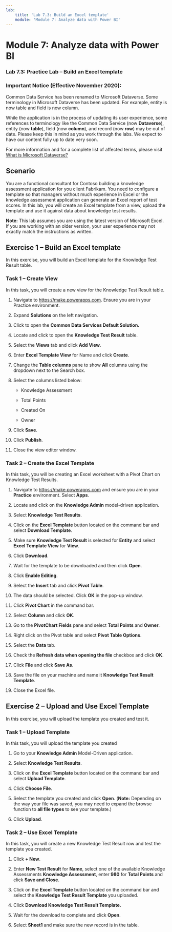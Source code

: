 ```yaml
---
lab:
    title: 'Lab 7.3: Build an Excel template'
    module: 'Module 7: Analyze data with Power BI'
---
```



Module 7: Analyze data with Power BI
=================================

### Lab 7.3: Practice Lab – Build an Excel template

### Important Notice (Effective November 2020):
Common Data Service has been renamed to Microsoft Dataverse. Some terminology in Microsoft Dataverse has been updated. For example, entity is now table and field is now column. 

While the application is in the process of updating its user experience, some references to terminology like the Common Data Service (now **Dataverse**), entity (now **table**), field (now **column**), and record (now **row**) may be out of date. Please keep this in mind as you work through the labs. We expect to have our content fully up to date very soon. 

For more information and for a complete list of affected terms, please visit [What is Microsoft Dataverse?](https://docs.microsoft.com/en-us/powerapps/maker/common-data-service/data-platform-intro#terminology-updates)

Scenario
--------

You are a functional consultant for Contoso building a knowledge assessment
application for you client Fabrikam. You need to configure a template so that
managers without much experience in Excel or the knowledge assessment
application can generate an Excel report of test scores. In this lab, you will
create an Excel template from a view, upload the template and use it against
data about knowledge test results.

**Note:** This lab assumes you are using the latest version of Microsoft Excel.
If you are working with an older version, your user experience may not exactly
match the instructions as written.

## Exercise 1 – Build an Excel template

In this exercise, you will build an Excel template for the Knowledge Test Result
table.

### Task 1 – Create View

In this task, you will create a new view for the Knowledge Test Result table.

1.  Navigate to <https://make.powerapps.com>. Ensure
    you are in your Practice environment.

2.  Expand **Solutions** on the left navigation.

3.  Click to open the **Common Data Services Default Solution.**

4.  Locate and click to open the **Knowledge Test Result** table.

5.  Select the **Views** tab and click **Add View**.

6.  Enter **Excel Template View** for Name and click **Create**.

7.  Change the **Table columns** pane to show **All** columns using the dropdown
    next to the Search box.

8.  Select the columns listed below:

    -   Knowledge Assessment

    -   Total Points

    -   Created On

    -   Owner

9.  Click **Save**.

10. Click **Publish**.

11. Close the view editor window.

### Task 2 – Create the Excel Template

In this task, you will be creating an Excel worksheet with a Pivot Chart on
Knowledge Test Results.

1.  Navigate to <https://make.powerapps.com> and
    ensure you are in your **Practice** environment. Select **Apps**.

2.  Locate and click on the **Knowledge Admin** model-driven application.

3.  Select **Knowledge Test Results**.

4.  Click on the **Excel Template** button located on the command bar and select
    **Download Template**.

5.  Make sure **Knowledge Test Result** is selected for **Entity** and select
    **Excel Template View** for **View**.

6.  Click **Download**.

7.  Wait for the template to be downloaded and then click **Open**.

8.  Click **Enable Editing**.

9.  Select the **Insert** tab and click **Pivot Table**.

10. The data should be selected. Click **OK** in the pop-up window.

11. Click **Pivot Chart** in the command bar.

12. Select **Column** and click **OK**.

13. Go to the **PivotChart Fields** pane and select **Total Points** and
    **Owner**.

14. Right click on the Pivot table and select **Pivot Table Options**.

15. Select the **Data** tab.

16. Check the **Refresh data when opening the file** checkbox and click **OK**.

17. Click **File** and click **Save As**.

18. Save the file on your machine and name it **Knowledge Test Result
    Template**.

19. Close the Excel file.

## Exercise 2 – Upload and Use Excel Template

In this exercise, you will upload the template you created and test it.

### Task 1 – Upload Template

In this task, you will upload the template you created

1.  Go to your **Knowledge Admin** Model-Driven application.

2.  Select **Knowledge Test Results**.

3.  Click on the **Excel Template** button located on the command bar and select
    **Upload Template**.

4.  Click **Choose File**.

5.  Select the template you created and click **Open**. (**Note:** Depending on
    the way your file was saved, you may need to expand the browse function to
    **all file types** to see your template.)

6.  Click **Upload**.

### Task 2 – Use Excel Template

In this task, you will create a new Knowledge Test Result row and test the
template you created.

1.  Click **+ New**.

2.  Enter **New Test Result** for **Name**, select one of the available
    Knowledge Assessments **Knowledge Assessment**, enter **980** for **Total
    Points** and click **Save and Close**.

3.  Click on the **Excel Template** button located on the command bar and select
    the **Knowledge Test Result Template** you uploaded.

4.  Click **Download Knowledge Test Result Template.**

5.  Wait for the download to complete and click **Open**.

6.  Select **Sheet1** and make sure the new record is in the table.
